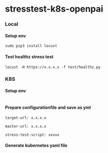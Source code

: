 # stresstest-k8s-openpai

### Local 

#### Setup env

```
sudo pip3 install locust
```

#### Test healthz stress test

```
locust -H https://x.x.x.x -f test/healthz.py
```

### K8S

#### Setup env

```angular2

```

#### Prepare configurationfile and save as yml
```
target-url: x.x.x.x

master-url: x.x.x.x

stress-test-script: xxxxx
```

#### Generate kubernetes yaml file
```angular2

```

